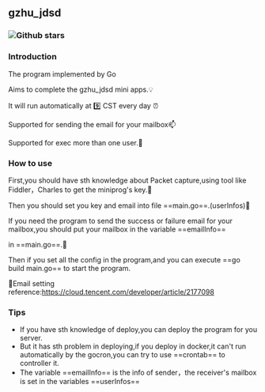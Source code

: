 ## gzhu_jdsd

### ![Github stars](https://img.shields.io/badge/Language-go-brightgreen)

### Introduction

The program implemented by Go

Aims to complete the gzhu_jdsd mini apps.:bulb:

It will run automatically at :nine: CST every day :alarm_clock:

Supported for sending the email for your mailbox:mailbox:

Supported for exec more than one user.:star2:

### How to use

First,you should have sth knowledge about Packet capture,using tool like Fiddler，Charles to get the miniprog's key.:closed_book:

Then you should set you key and email into file ==main.go==.(userInfos):key:

If you need the program to send the success or failure email for your mailbox,you should put your mailbox in the variable ==emailInfo==

in ==main.go==.:email:

Then if you set all the config in the program,and you can execute ==go build main.go== to start the program.

:link:Email setting reference:https://cloud.tencent.com/developer/article/2177098

### Tips

- If you have sth knowledge of deploy,you can deploy the program for you  server.
- But it has sth problem in deploying,if you deploy in docker,it can't run automatically by the gocron,you can try to use ==crontab== to controller it.
- The variable ==emailInfo== is the info of sender，the receiver's mailbox is set in the variables ==userInfos== 
